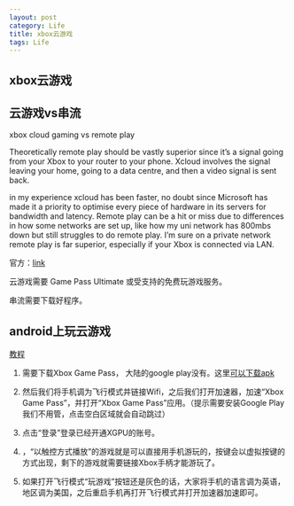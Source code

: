 ```yaml
---
layout: post
category: Life
title: xbox云游戏
tags: Life
---
```


## xbox云游戏

## 云游戏vs串流

xbox cloud gaming vs remote play




Theoretically remote play should be vastly superior since it’s a signal going from your Xbox to your router to your phone. Xcloud involves the signal leaving your home, going to a data centre, and then a video signal is sent back.

in my experience xcloud has been faster, no doubt since Microsoft has made it a priority to optimise every piece of hardware in its servers for bandwidth and latency.
Remote play can be a hit or miss due to differences in how some networks are set up, like how my uni network has 800mbs down but still struggles to do remote play. I’m sure on a private network remote play is far superior, especially if your Xbox is connected via LAN.



官方：[link](https://support.xbox.com/zh-SG/help/games-apps/game-setup-and-play/how-to-play-on-mobile)



云游戏需要 Game Pass Ultimate 或受支持的免费玩游戏服务。

串流需要下载好程序。



## android上玩云游戏

[教程](https://zhuanlan.zhihu.com/p/462439735)



1. 需要下载Xbox Game Pass， 大陆的google play没有。这里[可以下载apk](https://xbox-game-pass.en.uptodown.com/android)

2. 然后我们将手机调为飞行模式并链接Wifi，之后我们打开加速器，加速“Xbox Game Pass”，并打开“Xbox Game Pass”应用。（提示需要安装Google Play我们不用管，点击空白区域就会自动跳过）
3. 点击“登录”登录已经开通XGPU的账号。
4. ，“以触控方式播放”的游戏就是可以直接用手机游玩的，按键会以虚拟按键的方式出现，剩下的游戏就需要链接Xbox手柄才能游玩了。
5. 如果打开飞行模式“玩游戏”按钮还是灰色的话，大家将手机的语言调为英语，地区调为美国，之后重启手机再打开飞行模式并打开加速器加速即可。

